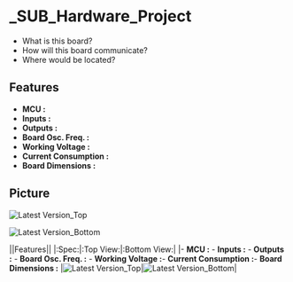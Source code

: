 # _SUB_Hardware_Project

- What is this board? 
- How will this board communicate?
- Where would be located?
## Features

- __MCU :__ 
- __Inputs :__ 
- __Outputs :__ 
- __Board Osc. Freq. :__ 
- __Working Voltage :__
- __Current Consumption :__
- __Board Dimensions :__

## Picture

![Latest Version_Top](https://github.com/mend0z0)

![Latest Version_Bottom](https://github.com/mend0z0)

||Features||
|:Spec:|:Top View:|:Bottom View:|
|- __MCU :__ - __Inputs :__ - __Outputs :__ - __Board Osc. Freq. :__ - __Working Voltage :__- __Current Consumption :__- __Board Dimensions :__ |![Latest Version_Top](https://github.com/mend0z0)|![Latest Version_Bottom](https://github.com/mend0z0)|
